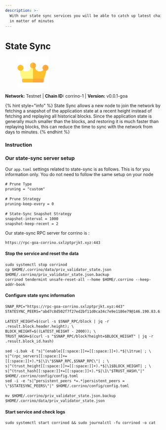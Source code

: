 ```yaml
---
description: >-
  With our state sync services you will be able to catch up latest chain block
  in matter of minutes
---
```


# State Sync

<figure><img src="../../../.gitbook/assets/corrino.png" alt=""><figcaption></figcaption></figure>

**Network:** Testnet | **Chain ID:** corrino-1 | **Version:** v0.0.1-goa

{% hint style="info" %}
State Sync allows a new node to join the network by fetching a snapshot of the application state at a recent height instead of fetching and replaying all historical blocks. Since the application state is generally much smaller than the blocks, and restoring it is much faster than replaying blocks, this can reduce the time to sync with the network from days to minutes.
{% endhint %}

### Instruction

### **Our state-sync server setup**
Our `app.toml` settings related to state-sync is as follows. This is for you information only. You do not need to follow the same setup on your node

```
# Prune Type
pruning = "custom"

# Prune Strategy
pruning-keep-every = 0

# State-Sync Snapshot Strategy
snapshot-interval = 1000
snapshot-keep-recent = 2
```

Our state-sync RPC server for corrino is :
```
https://rpc-goa-corrino.sxlzptprjkt.xyz:443
```

#### **Stop the service and reset the data**

```
sudo systemctl stop corrinod
cp $HOME/.corrino/data/priv_validator_state.json $HOME/.corrino/priv_validator_state.json.backup
corrinod tendermint unsafe-reset-all --home $HOME/.corrino --keep-addr-book
```

#### **Configure state sync information**

```
SNAP_RPC="https://rpc-goa-corrino.sxlzptprjkt.xyz:443"
STATESYNC_PEERS="abd7c8d502f7f27ed2bf11d0ca34c7e9e1186e79@146.190.83.6:03656"

LATEST_HEIGHT=$(curl -s $SNAP_RPC/block | jq -r .result.block.header.height); \
BLOCK_HEIGHT=$((LATEST_HEIGHT - 2000)); \
TRUST_HASH=$(curl -s "$SNAP_RPC/block?height=$BLOCK_HEIGHT" | jq -r .result.block_id.hash)

sed -i.bak -E "s|^(enable[[:space:]]+=[[:space:]]+).*$|\1true| ; \
s|^(rpc_servers[[:space:]]+=[[:space:]]+).*$|\1\"$SNAP_RPC,$SNAP_RPC\"| ; \
s|^(trust_height[[:space:]]+=[[:space:]]+).*$|\1$BLOCK_HEIGHT| ; \
s|^(trust_hash[[:space:]]+=[[:space:]]+).*$|\1\"$TRUST_HASH\"|" $HOME/.corrino/config/config.toml
sed -i -e "s|^persistent_peers *=.*|persistent_peers = \"$STATESYNC_PEERS\"|" $HOME/.corrino/config/config.toml

mv $HOME/.corrino/priv_validator_state.json.backup $HOME/.corrino/data/priv_validator_state.json
```

#### **Start service and check logs**

```
sudo systemctl start corrinod && sudo journalctl -fu corrinod -o cat
```
